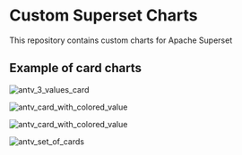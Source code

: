 # Custom Superset Charts
This repository contains custom charts for Apache Superset 

## Example of card charts
![antv_3_values_card](https://github.com/himarygr/apache-superset-charts-js/blob/328d5f55574e694a920d3dac0b1ad10061604135/img/%D0%A1%D0%BD%D0%B8%D0%BC%D0%BE%D0%BA%20%D1%8D%D0%BA%D1%80%D0%B0%D0%BD%D0%B0%202023-11-11%20%D0%B2%2017.22.02.png)

![antv_card_with_colored_value](https://github.com/himarygr/apache-superset-charts-js/blob/328d5f55574e694a920d3dac0b1ad10061604135/img/%D0%A1%D0%BD%D0%B8%D0%BC%D0%BE%D0%BA%20%D1%8D%D0%BA%D1%80%D0%B0%D0%BD%D0%B0%202023-11-11%20%D0%B2%2017.24.01.png)

![antv_card_with_colored_value](https://github.com/himarygr/apache-superset-charts-js/blob/328d5f55574e694a920d3dac0b1ad10061604135/img/%D0%A1%D0%BD%D0%B8%D0%BC%D0%BE%D0%BA%20%D1%8D%D0%BA%D1%80%D0%B0%D0%BD%D0%B0%202023-11-11%20%D0%B2%2017.24.01.png)

![antv_set_of_cards](https://github.com/himarygr/apache-superset-charts-js/blob/328d5f55574e694a920d3dac0b1ad10061604135/img/%D0%A1%D0%BD%D0%B8%D0%BC%D0%BE%D0%BA%20%D1%8D%D0%BA%D1%80%D0%B0%D0%BD%D0%B0%202023-11-11%20%D0%B2%2017.24.15.png)
